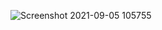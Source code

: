 ![Screenshot 2021-09-05 105755](https://user-images.githubusercontent.com/49027903/132116838-1013f8bc-0b4c-4caa-816a-c23addbde9ad.jpg)

